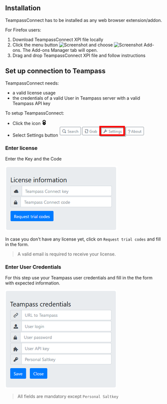 ## Installation

TeampassConnect has to be installed as any web browser extension/addon.

For Firefox users:

1. Download TeampassConnect XPI file locally
2. Click the menu button ![Screenshot](https://prod-cdn.sumo.mozilla.net/uploads/gallery/images/2017-10-22-15-37-15-18c775.png) and choose ![Screenshot](https://prod-cdn.sumo.mozilla.net/uploads/gallery/images/2017-10-30-08-25-40-b7327f.png) Add-ons. The Add-ons Manager tab will open. 
3. Drag and drop TeampassConnect XPI file and follow instructions

## Set up connection to Teampass

TeampassConnect needs:

- a valid license usage
- the credentials of a valid User in Teampass server with a valid Teampass API key

To setup TeampassConnect:

- Click the icon ![Screenshot](../img/icon-16.png)
- Select Settings button ![Screenshot](../img/tpc-menu-settings.png)

### Enter license

Enter the Key and the Code

![Screenshot](../img/tpc-settings-trial.png)

In case you don't have any license yet, click on `Request trial codes` and fill in the form.

> A valid email is required to receive your license.


### Enter User Credentials

For this step use your Teampass user credentials and fill in the the form with expected information.

![Screenshot](../img/tpc-settings-user.png)

> All fields are mandatory except `Personal Saltkey`

